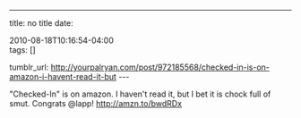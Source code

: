 ---
title: no title
date:

 2010-08-18T10:16:54-04:00  
tags:  []

tumblr_url:
http://yourpalryan.com/post/972185568/checked-in-is-on-amazon-i-havent-read-it-but
\-\--

"Checked-In" is on amazon. I haven't read it, but I bet it is chock full
of smut. Congrats \@lapp! <http://amzn.to/bwdRDx>
